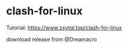 # clash-for-linux

Tutorial: https://www.zxytql.top/clash-for-linux

download release from @Dreamacro
